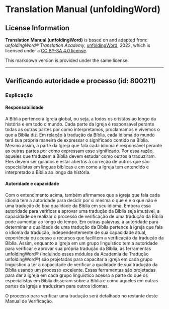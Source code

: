 # Translation Manual (unfoldingWord)

## License Information

**Translation Manual (unfoldingWord)** is based on and adapted from: _unfoldingWord® Translation Academy_, [unfoldingWord](https://unfoldingword.org/utw), 2022, which is licensed under a [CC BY-SA 4.0 license](https://creativecommons.org/licenses/by-sa/4.0/legalcode.en).

This markdown version is provided under the same license.



--------------------------------

## Verificando autoridade e processo (id: 800211)

### Explicação

#### Responsabilidade

A Bíblia pertence à Igreja global, ou seja, a todos os cristãos ao longo da história e em todo o mundo. Cada parte da Igreja é responsável perante todas as outras partes por como interpretamos, proclamamos e vivemos o que a Bíblia diz. Em relação à tradução da Bíblia, cada idioma do mundo terá sua própria maneira de expressar o significado contido na Bíblia. Mesmo assim, a parte da Igreja que fala cada idioma é responsável perante as outras partes por como expressam esse significado. Por essa razão, aqueles que traduzem a Bíblia devem estudar como outros a traduziram. Eles devem ser guiados e estar abertos à correção de outros que são especialistas em línguas bíblicas e em como a Igreja tem entendido e interpretado a Bíblia ao longo da história.

#### Autoridade e capacidade

Com o entendimento acima, também afirmamos que a igreja que fala cada idioma tem a autoridade para decidir por si mesma o que é e o que não é uma tradução de boa qualidade da Bíblia em seu idioma. Embora essa autoridade para verificar e aprovar uma tradução da Bíblia seja imutável, a capacidade de realizar o processo de verificação de uma tradução da Bíblia pode aumentar ao longo do tempo. Em outras palavras, a autoridade para determinar a qualidade de uma tradução da Bíblia pertence à igreja que fala o idioma da tradução, independentemente de sua capacidade atual, experiência ou acesso a recursos que facilitem a verificação da tradução da Bíblia. Assim, enquanto a igreja em um grupo linguístico tem a autoridade para verificar e aprovar sua própria tradução da Bíblia, as ferramentas unfoldingWord® (incluindo esses módulos da Academia de Tradução unfoldingWord®) são projetadas para capacitar a igreja em cada grupo linguístico a ter a capacidade de verificar a qualidade de sua tradução da Bíblia usando um processo excelente. Essas ferramentas são projetadas para dar à igreja em cada grupo linguístico acesso a parte do que os especialistas em Bíblia disseram sobre a Bíblia e como aqueles em outras partes da Igreja a traduziram para outros idiomas.

O processo para verificar uma tradução será detalhado no restante deste Manual de Verificação.


